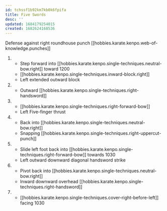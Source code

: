 ```yaml
---
id: tchssf1b92km7kb0k6fpifa
title: Five Swords
desc: ''
updated: 1684179254015
created: 1682624168536
---
```


Defense against right roundhouse punch
[[hobbies.karate.kenpo.web-of-knowledge.punches]]

1. - Step forward into [[hobbies.karate.kenpo.single-techniques.neutral-bow.right]] toward 1200
   - [[hobbies.karate.kenpo.single-techniques.inward-block.right]]
   - Left extended outward block
2. - Outward [[hobbies.karate.kenpo.single-techniques.right-handsword]]
3. - [[hobbies.karate.kenpo.single-techniques.right-forward-bow]]
   - Left Five-finger thrust
4. - Back into [[hobbies.karate.kenpo.single-techniques.neutral-bow.right]]
   - Snapping [[hobbies.karate.kenpo.single-techniques.right-uppercut-punch]]
5. - Slide left foot back into [[hobbies.karate.kenpo.single-techniques.right-forward-bow]] towards 1030
   - Left outward downward diagonal handsword strike
6. - Pivot back into [[hobbies.karate.kenpo.single-techniques.neutral-bow.right]]
   - Inward downward overhead [[hobbies.karate.kenpo.single-techniques.right-handsword]]
7. - [[hobbies.karate.kenpo.single-techniques.cover-right-before-left]] facing 1030





